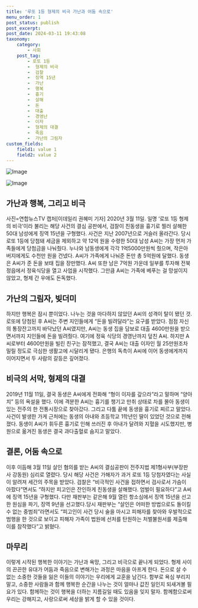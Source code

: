 ```yaml
---
title: '루또 1등 형제의 비극 가난과 어둠 속으로'
menu_order: 1
post_status: publish
post_excerpt: 
post_date: 2024-03-11 19:43:08
taxonomy:
    category:
        - 사회
    post_tag:
        - 로또 1등
        -  형제의 비극
        -  검찰
        -  징역 15년
        -  가난
        -  행복
        -  흉기
        -  살해
        -  돈
        -  대출
        -  경영난
        -  이자
        -  형제의 대결
        -  죽음
        -  가난의 그림자
custom_fields:
    field1: value 1
    field2: value 2
---
```


![Image](https://imgnews.pstatic.net/image/018/2024/03/11/0005689077_001_20240311000104380.jpg?type=w647)

![Image](https://imgnews.pstatic.net/image/018/2024/03/11/0005689077_002_20240311000104401.jpg?type=w647)

## 가난과 행복, 그리고 비극
사진=연합뉴스TV 캡처[이데일리 권혜미 기자] 2020년 3월 11일. 일명 ‘로또 1등 형제의 비극’이라 불리는 해당 사건의 결심 공판에서, 검찰이 친동생을 흉기로 찔러 살해한 50대 남성에게 징역 15년을 구형했다. 사건은 지난 2007년으로 거슬러 올라간다. 당시 로또 1등에 당첨돼 세금을 제외하고 약 12억 원을 수령한 50대 남성 A씨는 가장 먼저 가족들에게 당첨금을 나눠줬다. 누나와 남동생에게 각각 1억5000만원씩 줬으며, 작은아버지에게도 수천만 원을 건넸다. A씨가 가족에게 나눠준 돈만 총 5억원에 달했다. 동생은 A씨가 준 돈을 보태 집을 장만했다. A씨 또한 남은 7억원 가운데 일부를 투자해 전북 정읍에서 정육식당을 열고 사업을 시작했다. 그만큼 A씨는 가족에 베푸는 걸 망설이지 않았고, 형제 간 우애도 돈독했다.
## 가난의 그림자, 빚더미
하지만 행복은 잠시 뿐이었다. 나누는 것을 마다하지 않았던 A씨의 성격이 탈이 됐던 것. 로또에 당첨된 후 A씨는 주변 지인들에게 “돈을 빌려달라”는 요구를 받았다. 점점 자신의 통장잔고까지 바닥났던 A씨였지만, A씨는 동생 집을 담보로 대출 4600만원을 받으면서까지 지인들에 돈을 빌려줬다. 여기에 정육 식당의 경영난까지 덮친 A씨. 하지만 A씨로부터 4600만원을 빌린 친구는 잠적했고, 결국 A씨는 대출 이자인 월 25만원조차 밀릴 정도로 극심한 생활고에 시달리게 됐다. 은행의 독촉이 A씨에 이어 동생에게까지 이어지면서 두 사람의 갈등은 깊어졌다.
## 비극의 서막, 형제의 대결
2019년 11월 11일, 결국 동생은 A씨에게 전화해 “형이 이자를 갚으라”라고 말하며 “양아치” 등의 욕설을 했다. 이에 격분한 A씨는 흉기를 챙기고 만취 상태로 차를 몰아 동생이 있는 전주의 한 전통시장으로 찾아갔다. 그리고 다툼 끝에 동생을 흉기로 찌르고 말았다. 사건이 발생한 가게 근처에는 동생의 아내와 초등학교 1학년인 딸이 있었던 것으로 전해졌다. 동생이 A씨가 휘두른 흉기로 인해 쓰러진 후 아내가 달려와 지혈을 시도했지만, 병원으로 옮겨진 동생은 결국 과다출혈로 숨지고 말았다.
## 결론, 어둠 속으로
이후 이듬해 3월 11일 살인 혐의를 받는 A씨의 결심공판이 전주지법 제1형사부(부장판사 강동원) 심리로 열렸다. 당시 해당 사건은 가해자가 과거 로또 1등 당첨자였다는 사실이 알려져 세간의 주목을 받았다. 검찰은 “비극적인 사건을 접하면서 검사로서 가슴이 아팠다”면서도 “하지만 피고인은 잔인하게 친동생을 살해했다. 엄벌이 필요하다”고 A씨에 징역 15년을 구형했다. 다만 재판부는 같은해 9월 열린 항소심에서 징역 15년을 선고한 원심을 파기, 징역 9년을 선고했다.당시 재판부는 “살인은 어떠한 방법으로도 돌이킬 수 없는 중범죄”라면서도 “피고인이 사건 당시 술을 마시고 피해자를 찾아와 우발적으로 범행을 한 것으로 보이고 피해자 가족이 법원에 선처를 탄원하는 처벌불원서를 제출해 이를 참작했다”고 밝혔다.
## 마무리
이렇게 시작된 행복한 이야기는 가난과 욕망, 그리고 비극으로 끝나게 되었다. 형제 사이의 끈끈한 유대가 어둠과 죽음으로 변해가는 과정은 마음을 아프게 한다. 돈으로 살 수 없는 소중한 것들을 잃은 이들의 이야기는 우리에게 교훈을 남긴다. 함부로 욕심 부리지 말고, 소중한 사람들과 함께 행복한 순간을 나누는 것이 얼마나 값진 일인지 되새겨볼 필요가 있다. 함께하는 것이 행복을 더하는 지름길일 때도 있음을 잊지 말자. 함께함으로써 우리는 강해지고, 사랑으로써 세상을 밝게 할 수 있을 것이다.
